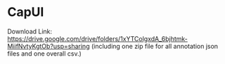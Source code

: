 # CapUI
Download Link: https://drive.google.com/drive/folders/1xYTColgxdA_6bjhtmk-MiifNvtyKgtOb?usp=sharing
(including one zip file for all annotation json files and one overall csv.)
